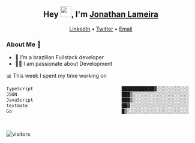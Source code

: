 <h2 align="center">Hey <img src="https://github.com/TheDudeThatCode/TheDudeThatCode/blob/master/Assets/Hi.gif" width="29">, I'm <a href="https://www.linkedin.com/in/jonathanlameira/">Jonathan Lameira</a></h2>
<p align="center">
  <a href="https://www.linkedin.com/in/jonathanlameira/">LinkedIn</a> •
  <a href="https://twitter.com/jlameira">Twitter</a> •
  <a href="mailto:jlameira@gmail.com">Email</a>
</p>

### About Me 🚀
- 🌱  I’m a brazilian Fullstack developer</br>
- 👨‍💻  I am passionate about Development</br>

<!-- ![Jonathan Lameira github stats](https://github-readme-stats.vercel.app/api?username=jlameirameli&show_icons=true&hide_border=true)&nbsp;&nbsp; -->

📊 This week I spent my time working on
<!--START_SECTION:waka-->

```txt
TypeScript                                 ████████████▓░░░░░░░░░░░░   51.05 %
JSON                                       ███▒░░░░░░░░░░░░░░░░░░░░░   13.06 %
JavaScript                                 ███▒░░░░░░░░░░░░░░░░░░░░░   12.76 %
textmate                                   ██▓░░░░░░░░░░░░░░░░░░░░░░   10.19 %
Go                                         █▒░░░░░░░░░░░░░░░░░░░░░░░   04.74 %
```

<!--END_SECTION:waka-->

<br />

![visitors](https://visitor-badge.laobi.icu/badge?page_id=jlameira.jlameira)

